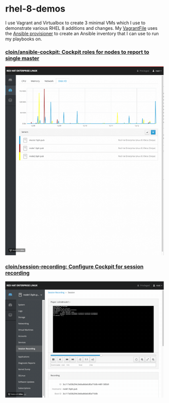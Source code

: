 # rhel-8-demos

I use Vagrant and Virtualbox to create 3 minimal VMs which I use to demonstrate various RHEL 8 additions and changes. My [VagrantFile](https://github.com/cloin/rhel-8-demos/blob/master/VagrantFile) uses the [Ansible provisioner](https://www.vagrantup.com/docs/provisioning/ansible.html) to create an Ansible inventory that I can use to run my playbooks on.

### [cloin/ansible-cockpit: Cockpit roles for nodes to report to single master](https://github.com/cloin/ansible-cockpit)
![session recording gif](https://raw.githubusercontent.com/cloin/ansible-cockpit/master/cockpit-dashboard.gif)

### [cloin/session-recording: Configure Cockpit for session recording](https://github.com/cloin/session-recording)
![cockpit dashboard gif](https://raw.githubusercontent.com/cloin/session-recording/master/cockpit-session-recording.gif)

